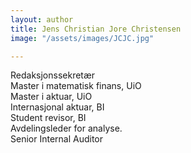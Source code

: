```yaml
---
layout: author
title: Jens Christian Jore Christensen
image: "/assets/images/JCJC.jpg"

---
```

Redaksjonssekretær  
Master i matematisk finans, UiO   
Master i aktuar, UiO   
Internasjonal aktuar, BI  
Student revisor, BI  
Avdelingsleder for analyse.  
Senior Internal Auditor